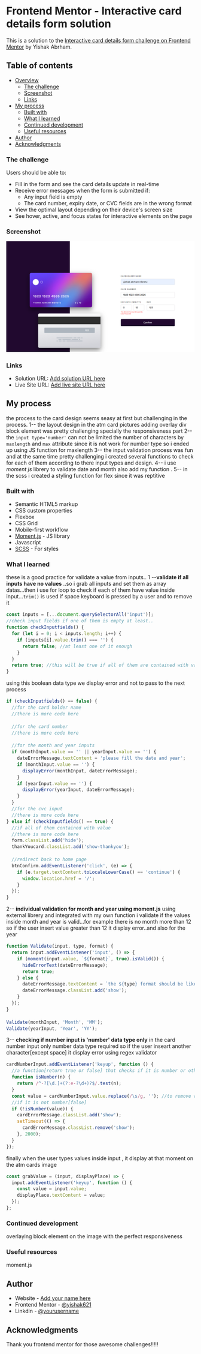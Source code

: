 # Frontend Mentor - Interactive card details form solution

This is a solution to the [Interactive card details form challenge on Frontend Mentor](https://www.frontendmentor.io/challenges/interactive-card-details-form-XpS8cKZDWw) by Yishak Abrham.

## Table of contents

- [Overview](#overview)
  - [The challenge](#the-challenge)
  - [Screenshot](#screenshot)
  - [Links](#links)
- [My process](#my-process)
  - [Built with](#built-with)
  - [What I learned](#what-i-learned)
  - [Continued development](#continued-development)
  - [Useful resources](#useful-resources)
- [Author](#author)
- [Acknowledgments](#acknowledgments)

### The challenge

Users should be able to:

- Fill in the form and see the card details update in real-time
- Receive error messages when the form is submitted if:
  - Any input field is empty
  - The card number, expiry date, or CVC fields are in the wrong format
- View the optimal layout depending on their device's screen size
- See hover, active, and focus states for interactive elements on the page

### Screenshot

![](./screenshot.png)

### Links

- Solution URL: [Add solution URL here](https://your-solution-url.com)
- Live Site URL: [Add live site URL here](https://your-live-site-url.com)

## My process

the process to the card design seems seasy at first but challenging in the process.
1-- the layout design
in the atm card pictures adding overlay div block element was pretty challenging specially the responsiveness part
2-- the `input type='number'` can not be limited the number of characters by `maxlength` and `max` attribute since it is not work for number type so i ended up using JS function for maxlength
3-- the input validation process was fun and at the same time pretty challenging i created several functions to check for each of them according to there input types and design.
4-- i use _moment js_ librery to validate date and month also add my function .
5-- in the scss i created a styling function for flex since it was reptitive

### Built with

- Semantic HTML5 markup
- CSS custom properties
- Flexbox
- CSS Grid
- Mobile-first workflow
- [Moment.js]() - JS library
- Javascript
- [SCSS](https://styled-components.com/) - For styles

### What I learned

these is a good practice for validate a value from inputs..
1 --**validate if all inputs have no values**
..so i grab all inputs and set them as array datas...then i use for loop to check if each of them have value inside input...`trim()` is used if space keyboard is pressed by a user and to remove it

```js
const inputs = [...document.querySelectorAll('input')];
//check input fields if one of them is empty at least..
function checkInputfields() {
  for (let i = 0; i < inputs.length; i++) {
    if (inputs[i].value.trim() === '') {
      return false; //at least one of it enough
    }
  }
  return true; //this will be true if all of them are contained with value
}
```

using this boolean data type we display error and not to pass to the next process

```js
if (checkInputfields() == false) {
  //for the card holder name
  //there is more code here

  //for the card number
  //there is more code here

  //for the month and year inputs
  if (monthInput.value == '' || yearInput.value == '') {
    dateErrorMessage.textContent = 'please fill the date and year';
    if (monthInput.value == '') {
      displayError(monthInput, dateErrorMessage);
    }
    if (yearInput.value == '') {
      displayError(yearInput, dateErrorMessage);
    }
  }
  //for the cvc input
  //there is more code here
} else if (checkInputfields() == true) {
  //if all of them contained with value
  //there is more code here
  form.classList.add('hide');
  thankYoucard.classList.add('show-thankyou');

  //redirect back to home page
  btnConfirm.addEventListener('click', (e) => {
    if (e.target.textContent.toLocaleLowerCase() == 'continue') {
      window.location.href = '/';
    }
  });
}
```

2-- **individual validation for month and year using moment.js**
using external librery and integrated with my own function i validate if the values inside month and year is valid...for example there is no month more than 12 so if the user insert value greater than 12 it display error..and also for the year

```js
function Validate(input, type, format) {
  return input.addEventListener('input', () => {
    if (moment(input.value, `${format}`, true).isValid()) {
      hideErrorText(dateErrorMessage);
      return true;
    } else {
      dateErrorMessage.textContent = `the ${type} format should be like these 05`;
      dateErrorMessage.classList.add('show');
    }
  });
}

Validate(monthInput, 'Month', 'MM');
Validate(yearInput, 'Year', 'YY');
```

3-- **checking if number input is 'number' data type only**
in the card number input only number data type required so if the user inseart another character[except space] it display error using regex validator

```js
cardNumberInput.addEventListener('keyup', function () {
  //a function[return true or false] that checks if it is number or other data type in the input using regex
  function isNumber(n) {
    return /^-?[\d.]+(?:e-?\d+)?$/.test(n);
  }
  const value = cardNumberInput.value.replace(/\s/g, ''); //to remove white spaces
  //if it is not number[false]
  if (!isNumber(value)) {
    cardErrorMessage.classList.add('show');
    setTimeout(() => {
      cardErrorMessage.classList.remove('show');
    }, 2000);
  }
});
```

finally when the user types values inside input , it display at that moment on the atm cards image

```js
const grabValue = (input, displayPlace) => {
  input.addEventListener('keyup', function () {
    const value = input.value;
    displayPlace.textContent = value;
  });
};
```

### Continued development

overlaying block element on the image with the perfect responsiveness

### Useful resources

moment.js

## Author

- Website - [Add your name here](https://www.your-site.com)
- Frontend Mentor - [@yishak621](https://www.frontendmentor.io/profile/yishak621)
- Linkdin - [@yourusername](https://www.linkedin.com/in/yishak-abrham-2a865611b)

## Acknowledgments

Thank you frontend mentor for those awesome challenges!!!!!
